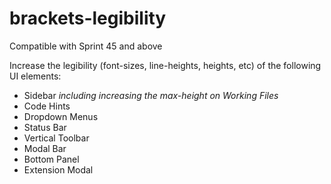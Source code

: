 # brackets-legibility

Compatible with Sprint 45 and above

Increase the legibility (font-sizes, line-heights, heights, etc) of the following UI elements:

* Sidebar *including increasing the max-height on Working Files*
* Code Hints
* Dropdown Menus
* Status Bar
* Vertical Toolbar
* Modal Bar
* Bottom Panel
* Extension Modal